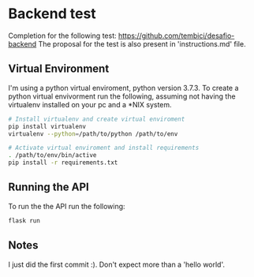 # Backend test
Completion for the following test: https://github.com/tembici/desafio-backend
The proposal for the test is also present in 'instructions.md' file.

## Virtual Environment
I'm using a python virtual enviroment, python version 3.7.3. To create a python virtual envivorment run the following, assuming not having the virtualenv installed on your pc and a *NIX system.

``` bash
# Install virtualenv and create virtual enviroment
pip install virtualenv
virtualenv --python=/path/to/python /path/to/env

# Activate virtual enviroment and install requirements
. /path/to/env/bin/active
pip install -r requirements.txt
```

## Running the API
To run the the API run the following:

``` bash
flask run
```

## Notes
I just did the first commit :). Don't expect more than a 'hello world'.